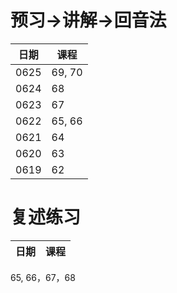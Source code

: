 # 预习->讲解->回音法
日期|课程
--|--
0625|69, 70
0624|68
0623|67
0622|65, 66
0621|64
0620|63
0619|62

# 复述练习
日期|课程
--|--
65, 66，67，68



